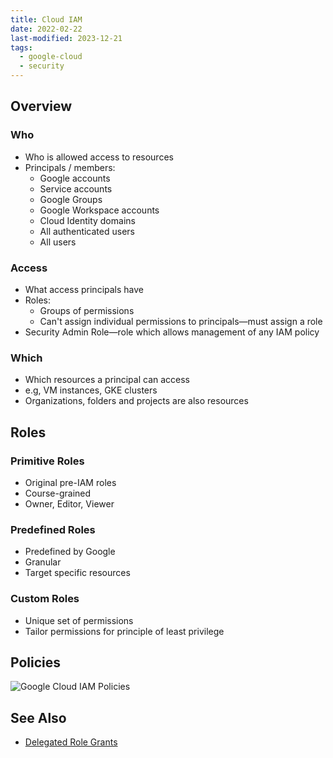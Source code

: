 ```yaml
---
title: Cloud IAM
date: 2022-02-22
last-modified: 2023-12-21
tags:
  - google-cloud
  - security
---
```


## Overview

### Who

- Who is allowed access to resources
- Principals / members:
	- Google accounts
	- Service accounts
	- Google Groups
	- Google Workspace accounts
	- Cloud Identity domains
	- All authenticated users
	- All users

### Access

- What access principals have
- Roles:
	- Groups of permissions
	- Can't assign individual permissions to principals—must assign a role
- Security Admin Role—role which allows management of any IAM policy

### Which

- Which resources a principal can access
- e.g, VM instances, GKE clusters
- Organizations, folders and projects are also resources

## Roles

### Primitive Roles

- Original pre-IAM roles
- Course-grained
- Owner, Editor, Viewer

### Predefined Roles

- Predefined by Google
- Granular
- Target specific resources

### Custom Roles

- Unique set of permissions
- Tailor permissions for principle of least privilege

## Policies

![Google Cloud IAM Policies](files/google_cloud_iam_policies.svg)

## See Also

- [Delegated Role Grants](notes/Google%20Cloud%20Delegated%20Role%20Grants.md)
